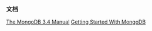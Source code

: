 
### 文档
[The MongoDB 3.4 Manual](https://docs.mongodb.com/manual/)
[Getting Started With MongoDB](https://docs.mongodb.com/getting-started/shell/)
